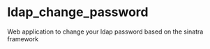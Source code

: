 ldap_change_password
====================

Web application to change your ldap password based on the sinatra framework